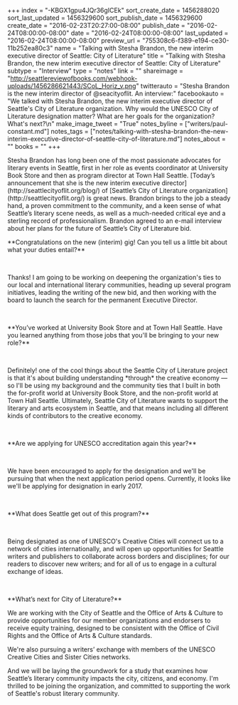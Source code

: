 +++
index = "-KBGX1gpu4JQr36gICEk"
sort_create_date = 1456288020
sort_last_updated = 1456329600
sort_publish_date = 1456329600
create_date = "2016-02-23T20:27:00-08:00"
publish_date = "2016-02-24T08:00:00-08:00"
date = "2016-02-24T08:00:00-08:00"
last_updated = "2016-02-24T08:00:00-08:00"
preview_url = "755308c6-f389-e194-ce30-11b252ea80c3"
name = "Talking with Stesha Brandon, the new interim executive director of Seattle: City of Literature"
title = "Talking with Stesha Brandon, the new interim executive director of Seattle: City of Literature"
subtype = "Interview"
type = "notes"
link = ""
shareimage = "http://seattlereviewofbooks.com/webhook-uploads/1456286621443/SCoL_Horiz_v.png"
twitterauto = "Stesha Brandon is the new interim director of @seacityoflit. An interview:"
facebookauto = "We talked with Stesha Brandon, the new interim executive director of Seattle's City of Literature organization. Why would the UNESCO City of Literature designation matter? What are her goals for the organization? What's next?\n"
make_image_tweet = "True"
notes_byline = ["writers/paul-constant.md"]
notes_tags = ["notes/talking-with-stesha-brandon-the-new-interim-executive-director-of-seattle-city-of-literature.md"]
notes_about = ""
books = ""
+++
<p class="intro">Stesha Brandon has long been one of the most passionate advocates for literary events in Seattle, first in her role as events coordinator at University Book Store and then as program director at Town Hall Seattle. [Today’s announcement that she is the new interim executive director](http://seattlecityoflit.org/blog/) of [Seattle’s City of Literature organization](http://seattlecityoflit.org/) is great news. Brandon brings to the job a steady hand, a proven commitment to the community, and a keen sense of what Seattle’s literary scene needs, as well as a much-needed critical eye and a sterling record of professionalism. Brandon agreed to an e-mail interview about her plans for the future of Seattle’s City of Literature bid.</p>

<p class="noindent">**Congratulations on the new (interim) gig! Can you tell us a little bit about what your duties entail?**</p>
 
<p class="noindent">Thanks! I am going to be working on deepening the organization's ties to our local and international literary communities, heading up several program initiatives, leading the writing of the new bid, and then working with the board to launch the search for the permanent Executive Director.</p>
 
<p class="noindent">**You’ve worked at University Book Store and at Town Hall Seattle. Have you learned anything from those jobs that you'll be bringing to your new role?**</p>
 
<p class="noindent">Definitely! one of the cool things about the Seattle City of Literature project is that it's about building understanding *through* the creative economy — so I'll be using my background and the community ties that I built in both the for-profit world at University Book Store, and the non-profit world at Town Hall Seattle. Ultimately, Seattle City of Literature wants to support the literary and arts ecosystem in Seattle, and that means including all different kinds of contributors to the creative economy.</p>
 
 <p class="noindent">**Are we applying for UNESCO accreditation again this year?**</p>
 
<p class="noindent">We have been encouraged to apply for the designation and we'll be pursuing that when the next application period opens. Currently, it looks like we'll be applying for designation in early 2017.</p>
 
 <p class="noindent">**What does Seattle get out of this program?**</p>
 
<p class="noindent">Being designated as one of UNESCO's Creative Cities will connect us to a network of cities internationally, and will open up opportunities for Seattle writers and publishers to collaborate across borders and disciplines; for our readers to discover new writers; and for all of us to engage in a cultural exchange of ideas.</p>
 
 <p class="noindent">**What’s next for City of Literature?**</p>

<p class="noindent">We are working with the City of Seattle and the Office of Arts & Culture to provide opportunities for our member organizations and endorsers to receive equity training, designed to be consistent with the Office of Civil Rights and the Office of Arts & Culture standards.</p>

We're also pursuing a writers’ exchange with members of the UNESCO Creative Cities and Sister Cities networks.

And we will be laying the groundwork for a study that examines how Seattle’s literary community impacts the city, citizens, and economy.
I'm thrilled to be joining the organization, and committed to supporting the work of Seattle's robust literary community.
